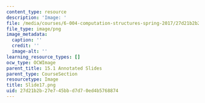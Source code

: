 ```yaml
---
content_type: resource
description: 'Image: '
file: /media/courses/6-004-computation-structures-spring-2017/27d21b2b27e745bbd7d70ed4b5768874_Slide17.png
file_type: image/png
image_metadata:
  caption: ''
  credit: ''
  image-alt: ''
learning_resource_types: []
ocw_type: OCWImage
parent_title: 15.1 Annotated Slides
parent_type: CourseSection
resourcetype: Image
title: Slide17.png
uid: 27d21b2b-27e7-45bb-d7d7-0ed4b5768874
---
```

